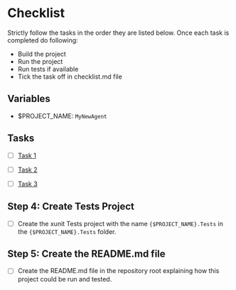 # Checklist

Strictly follow the tasks in the order they are listed below. Once each task is completed do following:

- Build the project
- Run the project
- Run tests if available
- Tick the task off in checklist.md file

## Variables

- $PROJECT_NAME: `MyNewAgent`

## Tasks

- [ ] [Task 1](task-1.md)
- [ ] [Task 2](task-2.md)
- [ ] [Task 3](task-3.md)


## Step 4: Create Tests Project

- [ ] Create the xunit Tests project with the name `{$PROJECT_NAME}.Tests` in the `{$PROJECT_NAME}.Tests` folder.

## Step 5: Create the README.md file

- [ ] Create the README.md file in the repository root explaining how this project could be run and tested.
